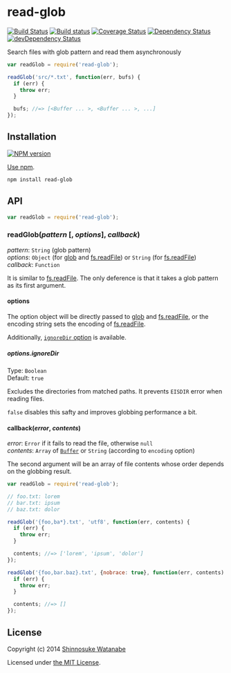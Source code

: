 # read-glob

[![Build Status](https://travis-ci.org/shinnn/node-read-glob.svg?branch=master)](https://travis-ci.org/shinnn/node-read-glob)
[![Build status](https://ci.appveyor.com/api/projects/status/9cf2k7pkog7ax2fs?svg=true)](https://ci.appveyor.com/project/ShinnosukeWatanabe/node-read-glob)
[![Coverage Status](https://img.shields.io/coveralls/shinnn/node-read-glob.svg)](https://coveralls.io/r/shinnn/node-read-glob)
[![Dependency Status](https://david-dm.org/shinnn/node-read-glob.svg)](https://david-dm.org/shinnn/node-read-glob)
[![devDependency Status](https://david-dm.org/shinnn/node-read-glob/dev-status.svg)](https://david-dm.org/shinnn/node-read-glob#info=devDependencies)

Search files with glob pattern and read them asynchronously

```javascript
var readGlob = require('read-glob');

readGlob('src/*.txt', function(err, bufs) {
  if (err) {
    throw err;
  }

  bufs; //=> [<Buffer ... >, <Buffer ... >, ...]
});
```

## Installation

[![NPM version](https://badge.fury.io/js/read-glob.svg)](https://www.npmjs.org/package/read-glob)

[Use npm](https://www.npmjs.org/doc/cli/npm-install.html).

```sh
npm install read-glob
```

## API

```javascript
var readGlob = require('read-glob');
```

### readGlob(*pattern* [, *options*], *callback*)

*pattern*: `String` (glob pattern)  
*options*: `Object` (for [glob] and [fs.readFile]) or `String` (for [fs.readFile])  
*callback*: `Function`

It is similar to [fs.readFile]. The only deference is that it takes a glob pattern as its first argument.

#### options

The option object will be directly passed to [glob] and [fs.readFile], or the encoding string sets the encoding of [fs.readFile].

Additionally, [`ignoreDir` option](#optionsignoredir) is available.

##### options.ignoreDir

Type: `Boolean`  
Default: `true`

Excludes the directories from matched paths. It prevents `EISDIR` error when reading files.

`false` disables this safty and improves globbing performance a bit.

#### callback(*error*, *contents*)

*error*: `Error` if it fails to read the file, otherwise `null`  
*contents*: `Array` of [`Buffer`](http://nodejs.org/api/buffer.html#buffer_class_buffer) or `String` (according to `encoding` option)

The second argument will be an array of file contents whose order depends on the globbing result. 

```javascript
var readGlob = require('read-glob');

// foo.txt: lorem
// bar.txt: ipsum
// baz.txt: dolor

readGlob('{foo,ba*}.txt', 'utf8', function(err, contents) {
  if (err) {
    throw err;
  }

  contents; //=> ['lorem', 'ipsum', 'dolor']
});

readGlob('{foo,bar.baz}.txt', {nobrace: true}, function(err, contents) {
  if (err) {
    throw err;
  }

  contents; //=> []
});
```

## License

Copyright (c) 2014 [Shinnosuke Watanabe](https://github.com/shinnn)

Licensed under [the MIT License](./LICENSE).

[fs.readFile]: http://nodejs.org/api/fs.html#fs_fs_readfile_filename_options_callback
[glob]: https://github.com/isaacs/node-glob
